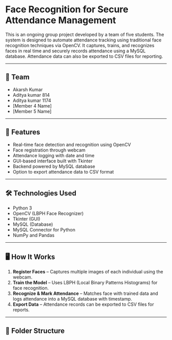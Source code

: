 # Face Recognition for Secure Attendance Management

This is an ongoing group project developed by a team of five students. 
The system is designed to automate attendance tracking using traditional face recognition techniques via OpenCV. 
It captures, trains, and recognizes faces in real time and securely records attendance using a MySQL database. 
Attendance data can also be exported to CSV files for reporting. 

---

## 👥 Team

- Akarsh Kumar  
- Aditya kumar 814 
- Aditya kumar 1174 
- [Member 4 Name]  
- [Member 5 Name]

---

## 🔧 Features

- Real-time face detection and recognition using OpenCV
- Face registration through webcam
- Attendance logging with date and time
- GUI-based interface built with Tkinter
- Backend powered by MySQL database
- Option to export attendance data to CSV format

---

## 🛠 Technologies Used

- Python 3
- OpenCV (LBPH Face Recognizer)
- Tkinter (GUI)
- MySQL (Database)
- MySQL Connector for Python
- NumPy and Pandas

---

## 🖥️ How It Works

1. **Register Faces** – Captures multiple images of each individual using the webcam.
2. **Train the Model** – Uses LBPH (Local Binary Patterns Histograms) for face recognition.
3. **Recognize & Mark Attendance** – Matches face with trained data and logs attendance into a MySQL database with timestamp.
4. **Export Data** – Attendance records can be exported to CSV files for reports.

---

## 📁 Folder Structure

